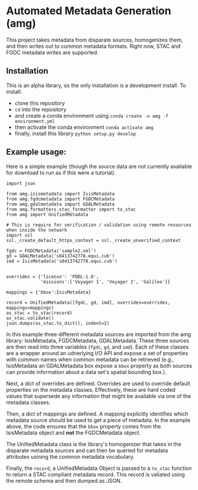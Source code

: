 # Automated Metadata Generation (amg)
This project takes metadata from disparate sources, homogenizes them, and then writes out to common metadata formats. Right now, STAC and FGDC metadata writes are supported.

## Installation
This is an alpha library, so the only installation is a development install. To install:

- clone this repository
- `cd` into the repository
- and create a conda environment using `conda create -n amg -f environment.yml`
- then activate the conda environment `conda activate amg`
- finally, install this library `python setup.py develop`

## Example usage:

Here is a simple example (though the source data are not currently available for download to run as if this were a tutorial).

```
import json

from amg.isismetadata import IsisMetadata
from amg.fgdcmetadata import FGDCMetadata
from amg.gdalmetadata import GDALMetadata
from amg.formatters.stac_formatter import to_stac
from amg import UnifiedMetadata

# This is require for verification / validation using remote resources when inside the network
import ssl
ssl._create_default_https_context = ssl._create_unverified_context

fgdc = FGDCMetadata('sample2.xml')
gd = GDALMetadata('s0413742778.equi.cub')
imd = IsisMetadata('s0413742778.equi.cub')


overrides = {'license': 'PDDL-1.0',
             'missions':['Voyager 1', 'Voyager 2', 'Galileo']}

mappings = {'bbox':IsisMetadata}

record = UnifiedMetadata([fgdc, gd, imd], overrides=overrides, mappings=mappings)
as_stac = to_stac(record)
as_stac.validate()
json.dumps(as_stac.to_dict(), indent=2)
```

In this example three different metadata sources are imported from the amg library: IsisMetadata, FGDCMetadata, GDALMetadata. These three sources are then read into three variables (`fgdc`, `gd`, and `imd`). Each of these classes are a wrapper around an udnerlying I/O API and expose a set of properties with common names when common metadata can be retrieved (e.g., IsisMetadata an GDALMetadata box expose a `bbox` property as both sources can provide information about a data set's spatial bounding box.). 

Next, a dict of overrides are defined. Overrides are used to override default properties on the metadata classes. Effectively, these are hard coded values that supersede any information that might be available via one of the metadata classes.

Then, a dict of mappings are defined. A mapping explicitly identifies which metadata source should be used to get a piece of metadata. In the example above, the code ensures that the `bbox` property comes from the IsisMetadata object and **not** the FGDCMetadata object.

The UnifiedMetadata class is the library's homogenizer that takes in the disparate metadata sources and can then be queried for metadata attributes usining the common metadata vocabulary.

Finally, the `record`, a UnifiedMetadata Object is passed to a `to_stac` function to return a STAC compliant metadata record. This record is valiated using the remote schema and then dumped as JSON.